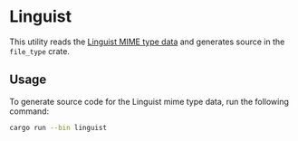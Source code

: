 # Linguist 

This utility reads the [Linguist MIME type data](https://github.com/github-linguist/linguist/blob/main/lib/linguist/languages.yml) and
generates source in the `file_type` crate.

## Usage

To generate source code for the Linguist mime type data, run the following command:

```sh
cargo run --bin linguist
```
